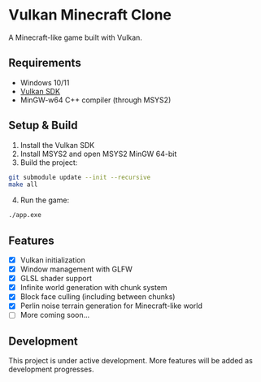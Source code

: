 # Vulkan Minecraft Clone

A Minecraft-like game built with Vulkan.

## Requirements

- Windows 10/11
- [Vulkan SDK](https://vulkan.lunarg.com/sdk/home)
- MinGW-w64 C++ compiler (through MSYS2)

## Setup & Build

1. Install the Vulkan SDK
2. Install MSYS2 and open MSYS2 MinGW 64-bit
3. Build the project:
```bash
git submodule update --init --recursive
make all
```
4. Run the game:
```bash
./app.exe
```
## Features

- [x] Vulkan initialization
- [x] Window management with GLFW
- [x] GLSL shader support
- [x] Infinite world generation with chunk system
- [x] Block face culling (including between chunks)
- [x] Perlin noise terrain generation for Minecraft-like world
- [ ] More coming soon...

## Development

This project is under active development. More features will be added as development progresses.